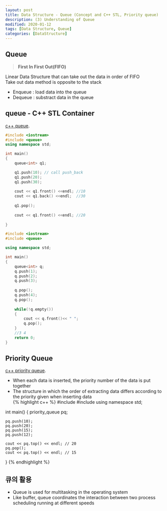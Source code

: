 ```yaml
---
layout: post
title: Data Structure - Queue (Concept and C++ STL, Priority queue)
description: (3) Understanding of Queue
modified: 2020-01-12
tags: [Data Structure, Queue]
categories: [DataStructure]
---
```


##  Queue
>**First In First Out(FIFO)**

Linear Data Structure that can take out the data in order of FIFO  
Take out data method is opposite to the stack  
<ul>
 <li> Enqueue : load data into the queue </li>
 <li> Dequeue : substract data in the queue </li>
</ul>

##  queue - C++ STL Container  
[c++ queue](https://en.cppreference.com/w/cpp/container/queue).  
```c++
#include <iostream>
#include <queue>
using namespace std;

int main()
{
    queue<int> q1;

    q1.push(10); // call push_back
    q1.push(20);
    q1.push(30);
    
    cout << q1.front() <<endl; //10
    cout << q1.back() <<endl;  //30 
    
    q1.pop();
	
    cout << q1.front() <<endl; //20  
    
}
```


```cpp
#include <iostream>
#include <queue>

using namespace std;

int main()
{
	queue<int> q;
	q.push(1);
	q.push(2);
	q.push(3);
	
	q.pop();
	q.push(4);
	q.pop();
			
	while(!q.empty())
	{
		cout << q.front()<< " ";
		q.pop();
	}
	//3 4
	return 0;
}
```


##  Priority Queue  
[c++ priority queue](https://en.cppreference.com/w/cpp/container/priority_queue).  

* When each data is inserted, the priority number of the data is put together   
* The structure in which the order of extracting data differs according to the priority given when inserting data  
{% highlight c++ %}
#include <iostream>
#include <queue>
using namespace std;


int main()
{
    priority_queue<int> pq;

    pq.push(10);      
    pq.push(20);
    pq.push(15);
    pq.push(12);

    cout << pq.top() << endl; // 20    
    pq.pop();
    cout << pq.top() << endl; // 15   
}
{% endhighlight %}

##  큐의 활용  
* Queue is used for multitasking in the operating system  
* Like buffer, queue coordinates the interaction between two process scheduling running at different speeds  

